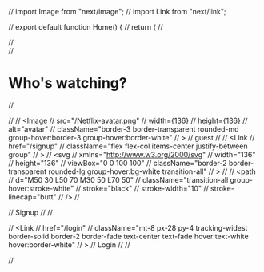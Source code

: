 // import Image from "next/image";
// import Link from "next/link";

// export default function Home() {
//   return (
//     <main>
//       <div className="w-max flex flex-col mx-auto mt-[8rem] gap-8">
//         <h1 className="text-3xl md:text-5xl">Who's watching?</h1>

//         <div className="flex justify-between">
//           <Link href="/browse" className="flex flex-col items-center group">
//             <Image
//               src="/Netflix-avatar.png"
//               width={136}
//               height={136}
//               alt="avatar"
//               className="border-3 border-transparent rounded-md group-hover:border-3 group-hover:border-white"
//             ></Image>
//             <span className="text-fade group-hover:text-white">guest</span>
//           </Link>
//           <Link
//             href="/signup"
//             className="flex flex-col items-center justify-between group"
//           >
//             <svg
//               xmlns="http://www.w3.org/2000/svg"
//               width="136"
//               height="136"
//               viewBox="0 0 100 100"
//               className="border-2 border-transparent rounded-lg group-hover:bg-white transition-all"
//             >
//               <circle cx="50" cy="50" r="40" fill="rgb(82, 82, 82)" />
//               <path
//                 d="M50 30 L50 70 M30 50 L70 50"
//                 className="transition-all group-hover:stroke-white"
//                 stroke="black"
//                 stroke-width="10"
//                 stroke-linecap="butt"
//               />
//             </svg>

//             <span className="group-hover:text-white text-fade">Signup</span>
//           </Link>
//         </div>

//         <Link
//           href="/login"
//           className="mt-8 px-28 py-4 tracking-widest  border-solid border-2 border-fade text-center text-fade hover:text-white hover:border-white"
//         >
//           Login
//         </Link>
//       </div>
//     </main>

